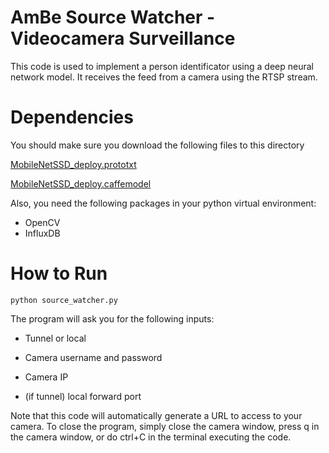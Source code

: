 # AmBe Source Watcher - Videocamera Surveillance

This code is used to implement a person identificator using a deep neural network model. It receives the feed from a camera using the RTSP stream. 


# Dependencies

You should make sure you download the following files to this directory

[MobileNetSSD_deploy.prototxt](https://drive.google.com/file/d/0B3gersZ2cHIxRm5PMWRoTkdHdHc/view?resourcekey=0-1Lpfs4EvGDeCQz12AF64hQ)

[MobileNetSSD_deploy.caffemodel](https://gist.github.com/mm-aditya/797a3e7ee041ef88cd4d9e293eaacf9f#file-mobilenetssd_deploy-prototxt)

Also, you need the following packages in your python virtual environment:

- OpenCV
- InfluxDB 

# How to Run
```python source_watcher.py```

The program will ask you for the following inputs:

- Tunnel or local
- Camera username and password
- Camera IP

- (if tunnel) local forward port

Note that this code will automatically generate a URL to access to your camera. To close the program, simply close the camera window, press q in the camera window, or do ctrl+C in the terminal executing the code. 

